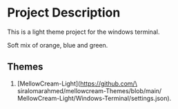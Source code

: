 # Project Description #

This is a light theme project for the windows terminal.

Soft mix of orange, blue and green.


## Themes ##

1. [MellowCream-Light](https://github.com/\
siralomarahmed/mellowcream-Themes/blob/main/\
MellowCream-Light/Windows-Terminal/settings.json).
